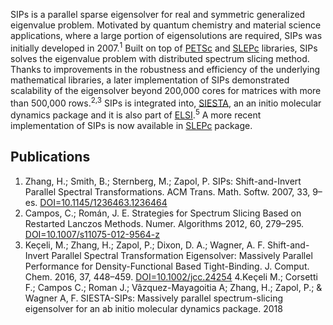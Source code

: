 SIPs is a parallel sparse eigensolver for real and symmetric generalized eigenvalue problem. Motivated by quantum chemistry and material science applications, where a large portion of eigensolutions are required, SIPs was initially developed in 2007.<sup>1</sup> Built on top of [PETSc](https://www.mcs.anl.gov/petsc/) and [SLEPc](http://slepc.upv.es/) libraries, SIPs solves the eigenvalue problem with distributed spectrum slicing method. Thanks to improvements in the robustness and efficiency of the underlying mathematical libraries, a later implementation of SIPs demonstrated scalability of the eigensolver beyond 200,000 cores for matrices with more than 500,000 rows.<sup>2,3</sup> SIPs is integrated into, [SIESTA](https://departments.icmab.es/leem/siesta/), an an initio molecular dynamics package and it is also part of [ELSI](https://wordpress.elsi-interchange.org/).<sup>5</sup> A more recent implementation of SIPs is now available in [SLEPc](http://slepc.upv.es/) package. 

## Publications
1. Zhang, H.; Smith, B.; Sternberg, M.; Zapol, P. SIPs: Shift-and-Invert Parallel Spectral Transformations. ACM Trans. Math. Softw. 2007, 33, 9–es. [DOI=10.1145/1236463.1236464](doi.org/10.1145/1236463.1236464)
2. Campos, C.; Román, J. E. Strategies for Spectrum Slicing Based on Restarted Lanczos Methods. Numer. Algorithms 2012, 60, 279–295.
[DOI=10.1007/s11075-012-9564-z](doi.org/10.1007/s11075-012-9564-z)
3. Keçeli, M.; Zhang, H.; Zapol, P.; Dixon, D. A.; Wagner, A. F. Shift-and-Invert Parallel Spectral Transformation Eigensolver: Massively Parallel Performance for Density-Functional Based Tight-Binding. J. Comput. Chem. 2016, 37, 448–459.
[DOI=10.1002/jcc.24254](doi.org/10.1002/jcc.24254)
4.Keçeli M.; Corsetti F.; Campos C.; Roman J.; Vâzquez-Mayagoitia A;  Zhang, H.; Zapol, P.; & Wagner A, F. SIESTA-SIPs: Massively parallel spectrum-slicing eigensolver for an ab initio molecular dynamics package. 2018
